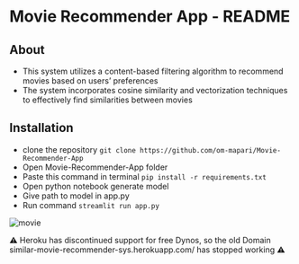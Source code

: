 #  Movie Recommender App - README


## About

- This system utilizes a content-based filtering algorithm to recommend movies based on users’ preferences
- The system incorporates cosine similarity and vectorization techniques to effectively find similarities between movies

    
## Installation

- clone the repository `git clone https://github.com/om-mapari/Movie-Recommender-App`
- Open Movie-Recommender-App folder
- Paste this command in terminal `pip install -r requirements.txt` 
- Open python notebook generate model
- Give path to model in app.py
- Run command `streamlit run app.py`


![movie](https://github.com/om-mapari/proctor-vision-extension/blob/master/gifs%20images/dashboard-op.gif)


⚠️ Heroku has discontinued support for free Dynos, so the old Domain similar-movie-recommender-sys.herokuapp.com/ has stopped working ⚠️

